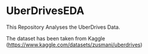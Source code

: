 # UberDrivesEDA

This Repository Analyses the UberDrives Data. 

The dataset has been taken from Kaggle (https://www.kaggle.com/datasets/zusmani/uberdrives)
